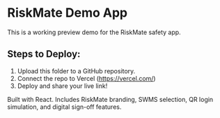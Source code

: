 # RiskMate Demo App

This is a working preview demo for the RiskMate safety app.

## Steps to Deploy:
1. Upload this folder to a GitHub repository.
2. Connect the repo to Vercel (https://vercel.com/)
3. Deploy and share your live link!

Built with React. Includes RiskMate branding, SWMS selection, QR login simulation, and digital sign-off features.
